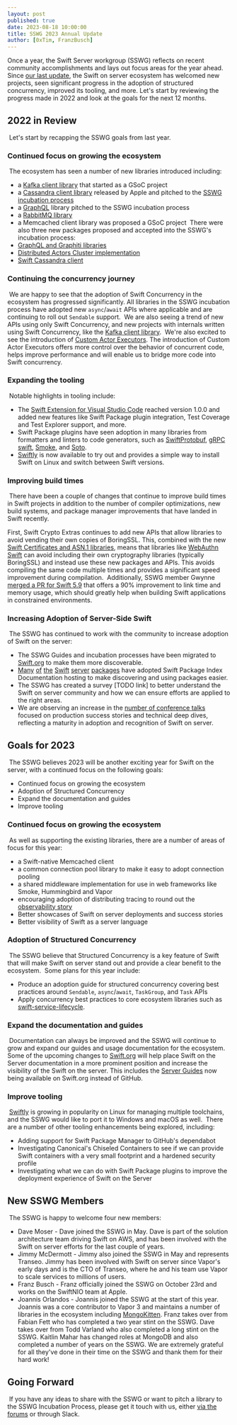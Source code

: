 ```yaml
---
layout: post
published: true
date: 2023-08-18 10:00:00
title: SSWG 2023 Annual Update
author: [0xTim, FranzBusch]
---
```


Once a year, the Swift Server workgroup (SSWG) reflects on recent community accomplishments and lays out focus areas for the year ahead.
​
Since [our last update](/blog/sswg-update/), the Swift on server ecosystem has welcomed new projects, seen significant progress in the adoption of structured concurrency, improved its tooling, and more. Let's start by reviewing the progress made in 2022 and look at the goals for the next 12 months.
​
## 2022 in Review
​
Let's start by recapping the SSWG goals from last year.
​
### Continued focus on growing the ecosystem
​
The ecosystem has seen a number of new libraries introduced including:
​
* a [Kafka client library](https://github.com/swift-server/swift-kafka-gsoc) that started as a GSoC project
* a [Cassandra client library](https://github.com/apple/swift-cassandra-client) released by Apple and pitched to the [SSWG incubation process](/sswg/incubation-process.html)
* a [GraphQL](https://github.com/GraphQLSwift/GraphQL) library pitched to the SSWG incubation process
* a [RabbitMQ library](https://github.com/funcmike/rabbitmq-nio)
* a Memcached client library was proposed a GSoC project
​
There were also three new packages proposed and accepted into the SSWG's incubation process:
​
* [GraphQL and Graphiti libraries](https://github.com/swift-server/sswg/blob/main/proposals/0019-graphql.md)
* [Distributed Actors Cluster implementation](https://github.com/swift-server/sswg/blob/main/proposals/0020-distributed-actor-cluster.md)
* [Swift Cassandra client](https://github.com/swift-server/sswg/blob/main/proposals/0021-swift-cassandra-client.md)
​
### Continuing the concurrency journey
​
We are happy to see that the adoption of Swift Concurrency in the ecosystem has progressed significantly. All libraries in the SSWG incubation process have adopted new `async`/`await` APIs where applicable and are continuing to roll out `Sendable` support.
​
We are also seeing a trend of new APIs using only Swift Concurrency, and new projects with internals written using Swift Concurrency, like the [Kafka client library](https://github.com/swift-server/swift-kafka-gsoc).
​
We're also excited to see the introduction of [Custom Actor Executors](https://github.com/apple/swift-evolution/blob/main/proposals/0392-custom-actor-executors.md). The introduction of Custom Actor Executors offers more control over the behavior of concurrent code, helps improve performance and will enable us to bridge more code into Swift concurrency.
​
### Expanding the tooling
​
Notable highlights in tooling include:
​
* The [Swift Extension for Visual Studio Code](https://marketplace.visualstudio.com/items?itemName=sswg.swift-lang) reached version 1.0.0 and added new features like Swift Package plugin integration, Test Coverage and Test Explorer support, and more.
* Swift Package plugins have seen adoption in many libraries from formatters and linters to code generators, such as [SwiftProtobuf](https://github.com/apple/swift-protobuf/tree/main/Plugins/SwiftProtobufPlugin), [gRPC swift](https://github.com/grpc/grpc-swift/tree/main/Plugins/GRPCSwiftPlugin), [Smoke](https://github.com/amzn/smoke-framework-application-generate/tree/main/Plugins), and [Soto](https://soto.codes/2022/12/build-plugin-experiments.html).
* [Swiftly](https://github.com/swift-server/swiftly) is now available to try out and provides a simple way to install Swift on Linux and switch between Swift versions.
​
### Improving build times
​
There have been a couple of changes that continue to improve build times in Swift projects in addition to the number of compiler optimizations, new build systems, and package manager improvements that have landed in Swift recently.

First, Swift Crypto Extras continues to add new APIs that allow libraries to avoid vending their own copies of BoringSSL. This, combined with the new [Swift Certificates and ASN.1 libraries](https://www.swift.org/blog/swift-certificates-and-asn1/), means that libraries like [WebAuthn Swift](https://github.com/swift-server/webauthn-swift) can avoid including their own cryptography libraries (typically BoringSSL) and instead use these new packages and APIs. This avoids compiling the same code multiple times and provides a significant speed improvement during compilation.
​
Additionally, SSWG member Gwynne [merged a PR for Swift 5.9](https://github.com/apple/swift/pull/64312) that offers a 90% improvement to link time and memory usage, which should greatly help when building Swift applications in constrained environments.
​
### Increasing Adoption of Server-Side Swift
​
The SSWG has continued to work with the community to increase adoption of Swift on the server:
​
* The SSWG Guides and incubation processes have been migrated to [Swift.org](http://Swift.org) to make them more discoverable.
* [Many](https://swiftpackageindex.com/swift-server/async-http-client/1.18.0/documentation/asynchttpclient) [of](https://swiftpackageindex.com/swift-server/RediStack/1.5.1/documentation/redistack) [the](https://swiftpackageindex.com/apple/swift-nio/2.58.0/documentation/nio) [Swift](https://swiftpackageindex.com/apple/swift-log/1.5.2/documentation/logging) [server](https://swiftpackageindex.com/apple/swift-metrics/2.4.1/documentation/coremetrics) [packages](https://swiftpackageindex.com/swift-server/swift-aws-lambda-runtime/1.0.0-alpha.1/documentation/awslambdaruntime) have adopted Swift Package Index Documentation hosting to make discovering and using packages easier.
* The SSWG has created a survey [TODO link] to better understand the Swift on server community and how we can ensure efforts are applied to the right areas.
* We are observing an increase in the [number of conference talks](https://www.youtube.com/watch?v=F40YSuXBjP8) focused on production success stories and technical deep dives, reflecting a maturity in adoption and recognition of Swift on server.
​
## Goals for 2023
​
The SSWG believes 2023 will be another exciting year for Swift on the server, with a continued focus on the following goals:
​
* Continued focus on growing the ecosystem
* Adoption of Structured Concurrency
* Expand the documentation and guides
* Improve tooling
​
### Continued focus on growing the ecosystem
​
As well as supporting the existing libraries, there are a number of areas of focus for this year:
​
* a Swift-native Memcached client
* a common connection pool library to make it easy to adopt connection pooling
* a shared middleware implementation for use in web frameworks like Smoke, Hummingbird and Vapor
* encouraging adoption of distributing tracing to round out the [observability story](https://swiftpackageindex.com/apple/swift-distributed-tracing/1.0.1/documentation/tracing)
* Better showcases of Swift on server deployments and success stories
* Better visibility of Swift as a server language
​
### Adoption of Structured Concurrency
​
The SSWG believe that Structured Concurrency is a key feature of Swift that will make Swift on server stand out and provide a clear benefit to the ecosystem.
​
Some plans for this year include:
​
* Produce an adoption guide for structured concurrency covering best practices around `Sendable`, `async`/`await`, `TaskGroup`, and `Task` APIs
* Apply concurrency best practices to core ecosystem libraries such as [swift-service-lifecycle](https://github.com/swift-server/swift-service-lifecycle).
​
### Expand the documentation and guides
​
Documentation can always be improved and the SSWG will continue to grow and expand our guides and usage documentation for the ecosystem. Some of the upcoming changes to [Swift.org](http://Swift.org) will help place Swift on the Server documentation in a more prominent position and increase the visibility of the Swift on the server. This includes the [Server Guides](https://www.swift.org/server/guides/) now being available on Swift.org instead of GitHub.
​
### Improve tooling
​
[Swiftly](https://github.com/swift-server/swiftly) is growing in popularity on Linux for managing multiple toolchains, and the SSWG would like to port it to Windows and macOS as well.
​
There are a number of other tooling enhancements being explored, including:
​
* Adding support for Swift Package Manager to GitHub's dependabot
* Investigating Canonical's Chiseled Containers to see if we can provide Swift containers with a very small footprint and a hardened security profile
* Investigating what we can do with Swift Package plugins to improve the deployment experience of Swift on the Server
​
## New SSWG Members
​
The SSWG is happy to welcome four new members:
​
* Dave Moser - Dave joined the SSWG in May. Dave is part of the solution architecture team driving Swift on AWS, and has been involved with the Swift on server efforts for the last couple of years.
* Jimmy McDermott - Jimmy also joined the SSWG in May and represents Transeo. Jimmy has been involved with Swift on server since Vapor's early days and is the CTO of Transeo, where he and his team use Vapor to scale services to millions of users.
* Franz Busch - Franz officially joined the SSWG on October 23rd and works on the SwiftNIO team at Apple.
* Joannis Orlandos - Joannis joined the SSWG at the start of this year. Joannis was a core contributor to Vapor 3 and maintains a number of libraries in the ecosystem including [MongoKitten](https://github.com/orlandos-nl/MongoKitten).
​
Franz takes over from Fabian Fett who has completed a two year stint on the SSWG. Dave takes over from Todd Varland who also completed a long stint on the SSWG. Kaitlin Mahar has changed roles at MongoDB and also completed a number of years on the SSWG. We are extremely grateful for all they've done in their time on the SSWG and thank them for their hard work!
​
## Going Forward
​
If you have any ideas to share with the SSWG or want to pitch a library to the SSWG Incubation Process, please get it touch with us, either [via the forums](https://forums.swift.org/new-message?groupname=swift-website-workgroup) or through Slack.